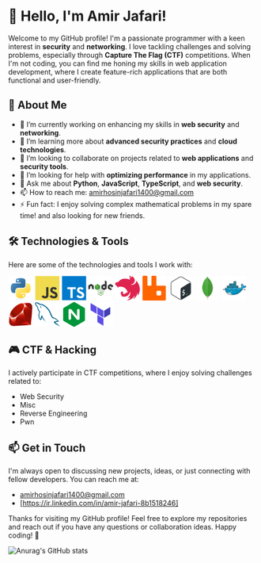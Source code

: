 
# 👋 Hello, I'm Amir Jafari!

Welcome to my GitHub profile! I'm a passionate programmer with a keen interest in **security** and **networking**. I love tackling challenges and solving problems, especially through **Capture The Flag (CTF)** competitions. When I'm not coding, you can find me honing my skills in web application development, where I create feature-rich applications that are both functional and user-friendly.

## 🚀 About Me

- 🔭 I’m currently working on enhancing my skills in **web security** and **networking**.
- 🌱 I’m learning more about **advanced security practices** and **cloud technologies**.
- 👯 I’m looking to collaborate on projects related to **web applications** and **security tools**.
- 🤔 I’m looking for help with **optimizing performance** in my applications.
- 💬 Ask me about **Python**, **JavaScript**, **TypeScript**, and **web security**.
- 📫 How to reach me: [amirhosinjafari1400@gmail.com](mailto:amirhosinjafari1400@gmail.com)
- ⚡ Fun fact: I enjoy solving complex mathematical problems in my spare time! and also looking for new friends.

## 🛠️ Technologies & Tools

Here are some of the technologies and tools I work with:

<p>
  <img src="https://github.com/devicons/devicon/blob/master/icons/python/python-original.svg" alt="Python" width="50" height="50"/>
  <img src="https://github.com/devicons/devicon/blob/master/icons/javascript/javascript-original.svg" alt="JavaScript" width="50" height="50"/>
  <img src="https://github.com/devicons/devicon/blob/master/icons/typescript/typescript-original.svg" alt="TypeScript" width="50" height="50"/>
  <img src="https://github.com/devicons/devicon/blob/master/icons/nodejs/nodejs-original-wordmark.svg" alt="Node.js" width="50" height="50"/>
  <img src="https://github.com/devicons/devicon/blob/master/icons/nestjs/nestjs-original.svg" alt="NestJS" width="50" height="50"/>
  <img src="https://github.com/devicons/devicon/blob/master/icons/rabbitmq/rabbitmq-original.svg" alt="rabbitmq" width="50" height="50"/>
  <img src="https://github.com/devicons/devicon/blob/master/icons/bash/bash-original.svg" alt="Bash" width="50" height="50"/>
  <img src="https://github.com/devicons/devicon/blob/master/icons/mongodb/mongodb-original.svg" alt="mongodb" width="50" height="50"/>
  <img src="https://github.com/devicons/devicon/blob/master/icons/docker/docker-original.svg" alt="docker" width="50" height="50"/>
  <img src="https://github.com/devicons/devicon/blob/master/icons/ruby/ruby-original.svg" alt="ruby" width="50" height="50"/>
  <img src="https://github.com/devicons/devicon/blob/master/icons/mysql/mysql-original.svg" alt="sql" width="50" height="50"/>
  <img src="https://github.com/devicons/devicon/blob/master/icons/nginx/nginx-original.svg" alt="nginx" width="50" height="50"/>
  <img src="https://github.com/devicons/devicon/blob/master/icons/terraform/terraform-original.svg" alt="nginx" width="50" height="50"/>
  
</p>

## 🎮 CTF & Hacking

I actively participate in CTF competitions, where I enjoy solving challenges related to:

- Web Security
- Misc
- Reverse Engineering
- Pwn

## 📫 Get in Touch

I'm always open to discussing new projects, ideas, or just connecting with fellow developers. You can reach me at:

- [amirhosinjafari1400@gmail.com](mailto:amirhosinjafari1400@gmail.com)
- [https://ir.linkedin.com/in/amir-jafari-8b1518246]


Thanks for visiting my GitHub profile! Feel free to explore my repositories and reach out if you have any questions or collaboration ideas. Happy coding! 🎉

![Anurag's GitHub stats](https://github-readme-stats.vercel.app/api?username=Amir-jafari-9&show_icons=true&bg_color=00000000)

